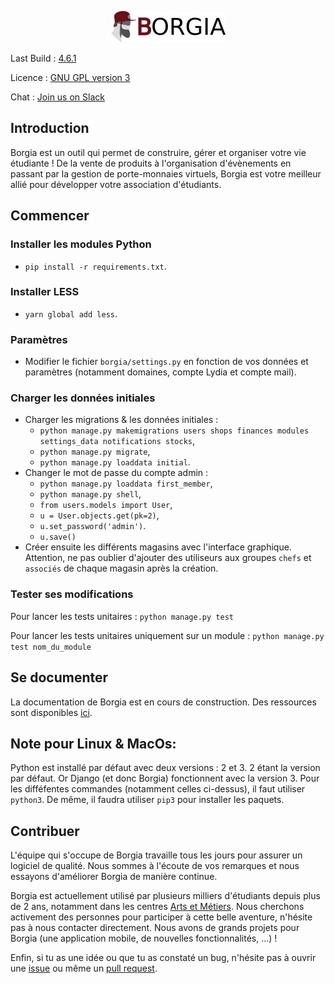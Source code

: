 <p align="center">
   <img src="./static/static_dirs/img/borgia-logo-light.png" />
</p>

Last Build : [4.6.1](https://github.com/borgia-app/Borgia/releases/tag/4.6.1)

Licence : [GNU GPL version 3](./license.txt)

Chat : [Join us on Slack](https://borgia-app.slack.com)

## Introduction

Borgia est un outil qui permet de construire, gérer et organiser votre vie étudiante ! De la vente de produits à l'organisation d'évènements en passant par la gestion de porte-monnaies virtuels, Borgia est votre meilleur allié pour développer votre association d'étudiants.

## Commencer

### Installer les modules Python

-   `pip install -r requirements.txt`.

### Installer LESS

-   `yarn global add less`.

### Paramètres

-   Modifier le fichier `borgia/settings.py` en fonction de vos données et paramètres (notamment domaines, compte Lydia et compte mail).

### Charger les données initiales

-   Charger les migrations & les données initiales :
    -   `python manage.py makemigrations users shops finances modules settings_data notifications stocks`,
    -   `python manage.py migrate`,
    -   `python manage.py loaddata initial`.
-   Changer le mot de passe du compte admin :
    -   `python manage.py loaddata first_member`,
    -   `python manage.py shell`,
    -   `from users.models import User`,
    -   `u = User.objects.get(pk=2)`,
    -   `u.set_password('admin')`.
    -   `u.save()`
-   Créer ensuite les différents magasins avec l'interface graphique. Attention, ne pas oublier d'ajouter des utiliseurs aux groupes `chefs` et `associés` de chaque magasin après la création.

### Tester ses modifications

Pour lancer les tests unitaires : `python manage.py test`

Pour lancer les tests unitaires uniquement sur un module :
`python manage.py test nom_du_module`

## Se documenter

La documentation de Borgia est en cours de construction. Des ressources sont disponibles [ici](https://github.com/borgia-app/Borgia-docs).

## Note pour Linux & MacOs:

Python est installé par défaut avec deux versions : 2 et 3. 2 étant la version par défaut.
Or Django (et donc Borgia) fonctionnent avec la version 3. Pour les difféfentes commandes (notamment celles ci-dessus), il faut utiliser `python3`. De même, il faudra utiliser `pip3` pour installer les paquets.

## Contribuer

L'équipe qui s'occupe de Borgia travaille tous les jours pour assurer un logiciel de qualité. Nous sommes à l'écoute de vos remarques et nous essayons d'améliorer Borgia de manière continue.

Borgia est actuellement utilisé par plusieurs milliers d'étudiants depuis plus de 2 ans, notamment dans les centres [Arts et Métiers](https://artsetmetiers.fr/). Nous cherchons activement des personnes pour participer à cette belle aventure, n'hésite pas à nous contacter directement. Nous avons de grands projets pour Borgia (une application mobile, de nouvelles fonctionnalités, ...) !

Enfin, si tu as une idée ou que tu as constaté un bug, n'hésite pas à ouvrir une [issue](https://github.com/borgia-app/Borgia/issues) ou même un [pull request](https://github.com/borgia-app/Borgia/pulls).
